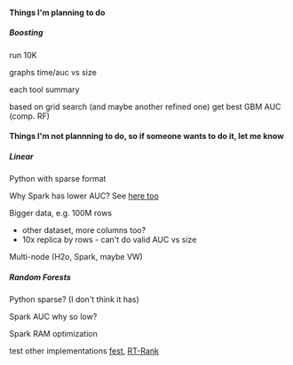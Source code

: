 


#### Things I'm planning to do


##### Boosting

run 10K

graphs time/auc vs size

each tool summary

based on grid search (and maybe another refined one) get best GBM AUC
(comp. RF)





#### Things I'm not plannning to do, so if someone wants to do it, let me know 



##### Linear

Python with sparse format

Why Spark has lower AUC? See [here too](https://github.com/BIDData/BIDMach/wiki/Benchmarks#Reuters_Data)

Bigger data, e.g. 100M rows 
- other dataset, more columns too?
- 10x replica by rows - can't do valid AUC vs size

Multi-node (H2o, Spark, maybe VW)



##### Random Forests

Python sparse? (I don't think it has)

Spark AUC why so low?

Spark RAM optimization

test other implementations [fest](http://lowrank.net/nikos/fest/), 
[RT-Rank](https://sites.google.com/site/rtranking/home)





